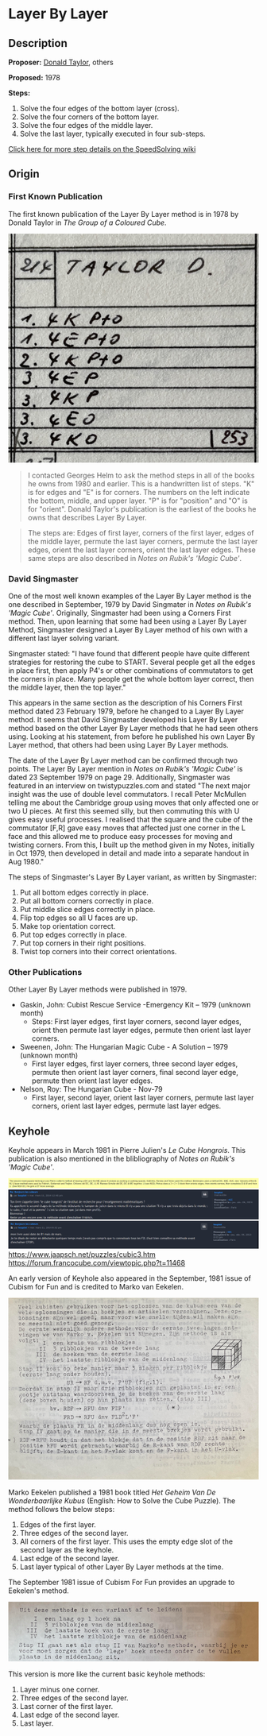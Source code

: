 # Layer By Layer

## Description

**Proposer:** [Donald Taylor](CubingContributors/MethodDevelopers.md#taylor-donald), others

**Proposed:** 1978

**Steps:**

1. Solve the four edges of the bottom layer (cross).
2. Solve the four corners of the bottom layer.
3. Solve the four edges of the middle layer.
4. Solve the last layer, typically executed in four sub-steps.

[Click here for more step details on the SpeedSolving wiki](https://www.speedsolving.com/wiki/index.php/Layer_by_layer)

## Origin

### First Known Publication

The first known publication of the Layer By Layer method is in 1978 by Donald Taylor in *The Group of a Coloured Cube*.

![](img/LBL/Taylor.jpg)

>I contacted Georges Helm to ask the method steps in all of the books he owns from 1980 and earlier. This is a handwritten list of steps. "K" is for edges and "E" is for corners. The numbers on the left indicate the bottom, middle, and upper layer. "P" is for "position" and "O" is for "orient". Donald Taylor's publication is the earliest of the books he owns that describes Layer By Layer.

>The steps are: Edges of first layer, corners of the first layer, edges of the middle layer, permute the last layer corners, permute the last layer edges, orient the last layer corners, orient the last layer edges. These same steps are also described in *Notes on Rubik's 'Magic Cube'*.

### David Singmaster

One of the most well known examples of the Layer By Layer method is the one described in September, 1979 by David Singmater in *Notes on Rubik's 'Magic Cube'*. Originally, Singmaster had been using a Corners First method. Then, upon learning that some had been using a Layer By Layer Method, Singmaster designed a Layer By Layer method of his own with a different last layer solving variant.

Singmaster stated: "I have found that different people have quite different strategies for restoring the cube to START. Several people get all the edges in place first, then apply P4's or other combinations of commutators to get the corners in place. Many people get the whole bottom layer correct, then the middle layer, then the top layer."

This appears in the same section as the description of his Corners First method dated 23 February 1979, before he changed to a Layer By Layer method. It seems that David Singmaster developed his Layer By Layer method based on the other Layer By Layer methods that he had seen others using. Looking at his statement, from before he published his own Layer By Layer method, that others had been using Layer By Layer methods.

The date of the Layer By Layer method can be confirmed through two points. The Layer By Layer mention in *Notes on Rubik's 'Magic Cube'* is dated 23 September 1979 on page 29. Additionally, Singmaster was featured in an interview on twistypuzzles.com and stated "The next major insight was the use of double level commutators. I recall Peter McMullen telling me about the Cambridge group using moves that only affected one or two U pieces. At first this seemed silly, but then commuting this with U gives easy useful processes. I realised that the square and the cube of the commutator [F,R] gave easy moves that affected just one corner in the L face and this allowed me to produce easy processes for moving and twisting corners. From this, I built up the method given in my Notes, initially in Oct 1979, then developed in detail and made into a separate handout in Aug 1980."

The steps of Singmaster's Layer By Layer variant, as written by Singmaster:

1. Put all bottom edges correctly in place.
2. Put all bottom corners correctly in place.
3. Put middle slice edges correctly in place.
4. Flip top edges so all U faces are up.
5. Make top orientation correct.
6. Put top edges correctly in place.
7. Put top corners in their right positions.
8. Twist top corners into their correct orientations.

### Other Publications

Other Layer By Layer methods were published in 1979.

- Gaskin, John: Cubist Rescue Service -Emergency Kit – 1979 (unknown month)
  - Steps: First layer edges, first layer corners, second layer edges, orient then permute last layer edges, permute then orient last layer corners.
- Sweenen, John: The Hungarian Magic Cube - A Solution – 1979 (unknown month)
  - First layer edges, first layer corners, three second layer edges, permute then orient last layer corners, final second layer edge, permute then orient last layer edges.
- Nelson, Roy: The Hungarian Cube - Nov-79
  - First layer, second layer, orient last layer corners, permute last layer corners, orient last layer edges, permute last layer edges.

## Keyhole

Keyhole appears in March 1981 in Pierre Julien's *Le Cube Hongrois*. This publication is also mentioned in the blibliography of *Notes on Rubik's 'Magic Cube'*.

![](img/LBL/Pierre1.png)
![](img/LBL/Pierre2.png)
![](img/LBL/Pierre3.png)
https://www.jaapsch.net/puzzles/cubic3.htm
https://forum.francocube.com/viewtopic.php?t=11468

An early version of Keyhole also appeared in the September, 1981 issue of Cubism for Fun and is credited to Marko van Eekelen.

![](img/LBL/Keyhole.png)

Marko Eekelen published a 1981 book titled *Het Geheim Van De Wonderbaarlijke Kubus* (English: How to Solve the Cube Puzzle). The method follows the below steps:

1. Edges of the first layer.
2. Three edges of the second layer.
3. All corners of the first layer. This uses the empty edge slot of the second layer as the keyhole.
4. Last edge of the second layer.
5. Last layer typical of other Layer By Layer methods at the time.

The September 1981 issue of Cubism For Fun provides an upgrade to Eekelen's method.

![](img/LBL/Keyhole2.png)

This version is more like the current basic keyhole methods:

1. Layer minus one corner.
2. Three edges of the second layer.
3. Last corner of the first layer.
4. Last edge of the second layer.
5. Last layer.